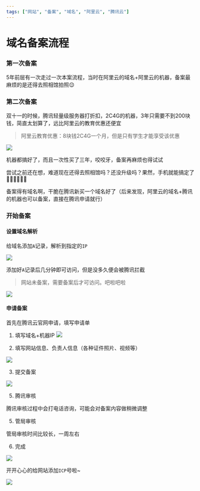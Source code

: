 ```yaml
---
tags: ["网站", "备案", "域名", "阿里云", "腾讯云"]
---
```


# 域名备案流程


### 第一次备案
5年前层有一次走过一次本案流程，当时在阿里云的域名+阿里云的机器，备案最麻烦的是还得去照相馆拍照😌


### 第二次备案

双十一的时候，腾讯轻量级服务器打折扣，2C4G的机器，3年只需要不到200块钱，简直太划算了，远比阿里云的教育优惠还便宜



> 阿里云教育优惠：8块钱2C4G一个月，但是只有学生才能享受该优惠


![](https://fudongdong-statics.oss-cn-beijing.aliyuncs.com/images/20211118/1488e183525d43b29dea72e8c109d898.png?x-oss-process=image/resize,w_800/quality,q_80)


机器都搞好了，而且一次性买了三年，咬咬牙，备案再麻烦也得试试

尝试之前还在想，难道现在还得去照相馆吗？还没升级吗？果然，手机就能搞定了✌🏻✌🏻✌🏻

备案得有域名啊，干脆在腾讯新买一个域名好了（后来发现，阿里云的域名+腾讯的机器也可以备案，直接在腾讯申请就行）

### 开始备案


#### 设置域名解析

给域名添加`A`记录，解析到指定的`IP`

![](https://fudongdong-statics.oss-cn-beijing.aliyuncs.com/images/20211118/d1459dc3cfff4245a69e56313c971c06.png?x-oss-process=image/resize,w_800/quality,q_80)

添加好`A`记录后几分钟即可访问，但是没多久便会被腾讯拦截

> 网站未备案，需要备案后才可访问。吧啦吧啦

![](https://fudongdong-statics.oss-cn-beijing.aliyuncs.com/images/20211118/b59037b763374238bbcd728ecfc42f3d.png?x-oss-process=image/resize,w_800/quality,q_80)


#### 申请备案

首先在腾讯云官网申请，填写申请单

1. 填写域名+机器IP
![](https://fudongdong-statics.oss-cn-beijing.aliyuncs.com/images/20211118/9312a62bdba041369f5ac594ea98600d.png?x-oss-process=image/resize,w_800/quality,q_80)

2. 填写网站信息、负责人信息（各种证件照片、视频等）

![](https://fudongdong-statics.oss-cn-beijing.aliyuncs.com/images/20211118/70c7e88bd2324ae98cfa10b93d98e25d.png?x-oss-process=image/resize,w_800/quality,q_80)


3. 提交备案

![](https://fudongdong-statics.oss-cn-beijing.aliyuncs.com/images/20211118/2be227120a4c4c4c9297c23f1d2c3220.png?x-oss-process=image/resize,w_800/quality,q_80)


5. 腾讯审核

腾讯审核过程中会打电话咨询，可能会对备案内容做稍微调整


5. 管局审核

管局审核时间比较长，一周左右

6. 完成

![](https://fudongdong-statics.oss-cn-beijing.aliyuncs.com/images/20211118/24b53e282d024fe2a7d09531f79bed54.png?x-oss-process=image/resize,w_800/quality,q_80)

开开心心的给网站添加`ICP`号啦~

![](https://fudongdong-statics.oss-cn-beijing.aliyuncs.com/images/20211118/079473f9753c46928ac1beafea3032d0.png?x-oss-process=image/resize,w_800/quality,q_80)






